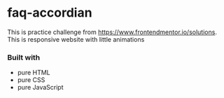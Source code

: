 # faq-accordian


This is practice challenge from https://www.frontendmentor.io/solutions. This is responsive website with little animations


### Built with

- pure HTML
- pure CSS
- pure JavaScript
